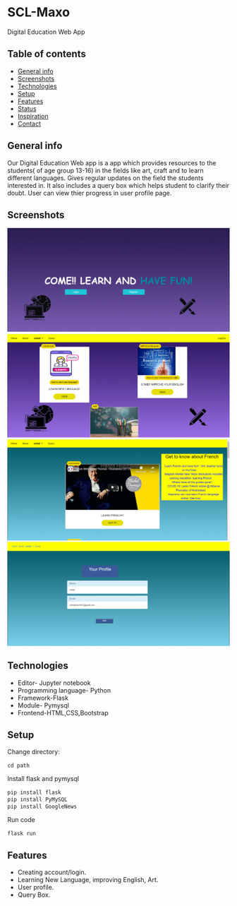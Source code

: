 # SCL-Maxo
Digital Education Web App

## Table of contents
* [General info](#general-info)
* [Screenshots](#screenshots)
* [Technologies](#technologies)
* [Setup](#setup)
* [Features](#features)
* [Status](#status)
* [Inspiration](#inspiration)
* [Contact](#contact)

## General info
Our Digital Education Web app is a app which provides resources to the students( of age group 13-16) in the fields like art, craft and to learn different languages. 
Gives regular updates on the field the students interested in.
It also includes a query box which helps student to clarify their doubt.
User can view thier progress in user profile page.

## Screenshots
![home page](./maxo_scl/static/images/snapshots/home_achintya.PNG "Home page")
![main page](./maxo_scl/static/images/snapshots/mainpage_whatsapp.PNG "Main page")
![language page](./maxo_scl/static/images/snapshots/language_achintya.PNG "Language page")
![profile](./maxo_scl/static/images/snapshots/profile_achintya.PNG "User Profile")


## Technologies
* Editor- Jupyter notebook
* Programming language- Python
* Framework-Flask
* Module- Pymysql
* Frontend-HTML,CSS,Bootstrap

## Setup
Change directory:
```
cd path
```
Install flask and pymysql
```
pip install flask
pip install PyMySQL
pip install GoogleNews
```
Run code
```
flask run
```
## Features
* Creating account/login.
* Learning New Language, improving English, Art.
* User profile.
* Query Box.


